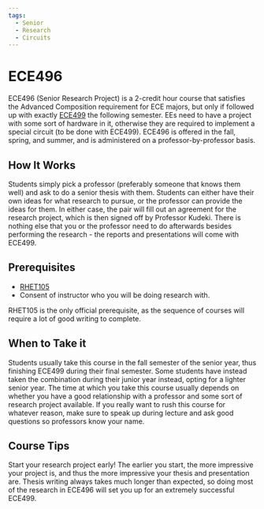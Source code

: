 ```yaml
---
tags:
  - Senior
  - Research
  - Circuits
---
```

# ECE496

ECE496 (Senior Research Project) is a 2-credit hour course that satisfies the Advanced Composition requirement for ECE majors, but only if followed up with exactly [ECE499](ECE499.md) the following semester. EEs need to have a project with some sort of hardware in it, otherwise they are required to implement a special circuit (to be done with ECE499). ECE496 is offered in the fall, spring, and summer, and is administered on a professor-by-professor basis.

## How It Works

Students simply pick a professor (preferably someone that knows them well) and ask to do a senior thesis with them. Students can either have their own ideas for what research to pursue, or the professor can provide the ideas for them. In either case, the pair will fill out an agreement for the research project, which is then signed off by Professor Kudeki. There is nothing else that you or the professor need to do afterwards besides performing the research - the reports and presentations will come with ECE499.

## Prerequisites

- [RHET105](RHET105.md)
- Consent of instructor who you will be doing research with.

RHET105 is the only official prerequisite, as the sequence of courses will require a lot of good writing to complete.

## When to Take it

Students usually take this course in the fall semester of the senior year, thus finishing ECE499 during their final semester. Some students have instead taken the combination during their junior year instead, opting for a lighter senior year. The time at which you take this course usually depends on whether you have a good relationship with a professor and some sort of research project available. If you really want to rush this course for whatever reason, make sure to speak up during lecture and ask good questions so professors know your name.

## Course Tips

Start your research project early! The earlier you start, the more impressive your project is, and thus the more impressive your thesis and presentation are. Thesis writing always takes much longer than expected, so doing most of the research in ECE496 will set you up for an extremely successful ECE499.
